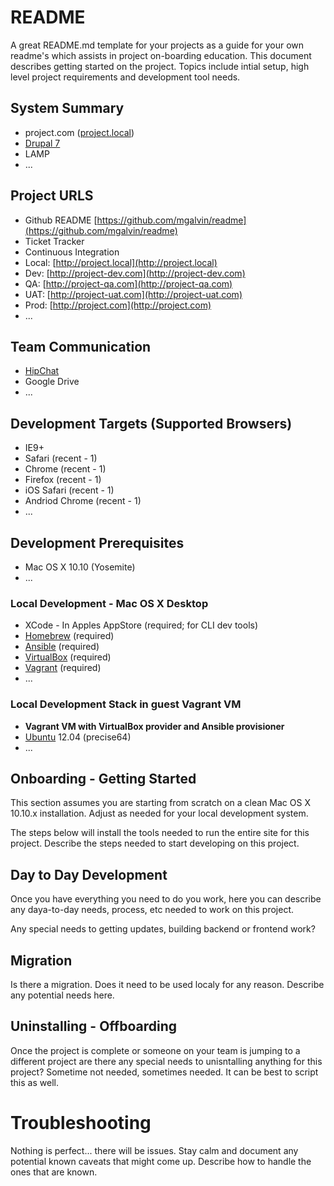 # README

A great README.md template for your projects as a guide for your own readme's which assists in project on-boarding education. This document describes getting started on the project. Topics include intial setup, high level project requirements and development tool needs.

## System Summary

* project.com ([project.local](http://project.local))
* [Drupal 7](https://www.drupal.org/)
* LAMP
* ...

## Project URLS

* Github README [https://github.com/mgalvin/readme](https://github.com/mgalvin/readme)
* Ticket Tracker
* Continuous Integration
* Local: [http://project.local](http://project.local)
* Dev: [http://project-dev.com](http://project-dev.com)
* QA: [http://project-qa.com](http://project-qa.com)
* UAT: [http://project-uat.com](http://project-uat.com)
* Prod: [http://project.com](http://project.com)
* ...

## Team Communication

* [HipChat](https://www.hipchat.com)
* Google Drive
* ...

## Development Targets (Supported Browsers)

* IE9+
* Safari (recent - 1)
* Chrome (recent - 1)
* Firefox (recent - 1)
* iOS Safari (recent - 1)
* Andriod Chrome (recent - 1)
* ...

## Development Prerequisites

* Mac OS X 10.10 (Yosemite)
* ...

### Local Development - Mac OS X Desktop

* XCode - In Apples AppStore (required; for CLI dev tools)
* [Homebrew](http://brew.sh) (required)
* [Ansible](http://www.ansible.com) (required)
* [VirtualBox](https://www.virtualbox.org) (required)
* [Vagrant](https://www.vagrantup.com) (required)
* ...

### Local Development Stack in guest Vagrant VM

* **Vagrant VM with VirtualBox provider and Ansible provisioner**
* [Ubuntu](http://www.ubuntu.com) 12.04 (precise64)
* ...

## Onboarding - Getting Started

This section assumes you are starting from scratch on a clean Mac OS X 10.10.x installation. Adjust as needed for your local development system.

The steps below will install the tools needed to run the entire site for this project. Describe the steps needed to start developing on this project.

## Day to Day Development

Once you have everything you need to do you work, here you can describe any daya-to-day needs, process, etc needed to work on this project.

Any special needs to getting updates, building backend or frontend work?

## Migration

Is there a migration. Does it need to be used localy for any reason. Describe any potential needs here.

## Uninstalling - Offboarding

Once the project is complete or someone on your team is jumping to a different project are there any special needs to unisntalling anything for this project? Sometime not needed, sometimes needed. It can be best to script this as well.

# Troubleshooting

Nothing is perfect... there will be issues. Stay calm and document any potential known caveats that might come up. Describe how to handle the ones that are known.
